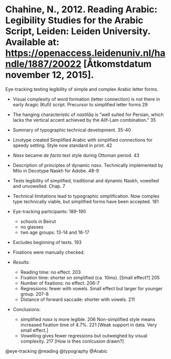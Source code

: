 # Chahine, N., 2012. Reading Arabic: Legibility Studies for the Arabic Script, Leiden: Leiden University. Available at: https://openaccess.leidenuniv.nl/handle/1887/20022 [Åtkomstdatum november 12, 2015].

Eye-tracking testing legibility of simple and complex Arabic letter forms.

- Visual complexity of word formation (letter connection) is not there in early Aragic (Kufi) script. Precursor to simplified letter forms 29

- The hanging characteristic of *nastilāq* is "well suited for Persian, which lacks the vertical accent achieved by the Alif-Lam combination." 35

- Summary of typographic technical development. 35-40

- Linotype created Simplified Arabic with simplified connections for speedy setting. Style now standard in print. 42

- *Nasx* became *de facto* text style during Ottoman period. 43

- Description of principles of dynamic *nasx*. Technically implemented by Milo in Decotype Naskh for Adobe. 48-9

- Tests legibility of simplified, traditional and dynamic Naskh, vowelled and unvowelled. Chap. 7 

- Technical limitations lead to typographic simplification. Now complex type technically viable, but simplified forms have been accepted. 181

- Eye-tracking participants: 189-190
    - schools in Beirut
    - no glasses
    - two age groups: 13-14 and 16-17

- Excludes beginning of texts. 193

- Fixations were manually checked.

- *Results*:
    - Reading time: no effect. 203
    - Fixation time: shorter on simplified (ca. 10ms). [Small effect?] 205
    - Number of fixations: no effect. 206-7
    - Regressions: fewer with vowels. Small effect but larger for younger group. 207-8
    - Distance of forward saccade: shorter with vowels. 211
 
-  Conclusions: 
    - simplified *nasx* is more legible. 206  Non-simplified style means increased fixation time of 4.7%. 221 [Weak support in data. Very small effect.]
    - Vowelling gives fewer regressions but outweighed by visual complexity. 217 [How is thes conlcusion drawn?]

@eye-tracking
@reading
@typography
@Arabic
